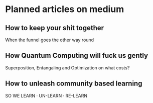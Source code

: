 # Planned articles on medium

## How to keep your shit together
When the funnel goes the other way round

## How Quantum Computing will fuck us gently
Superposition, Entangaling and Optimization on what costs?

## How to unleash community based learning
SO WE LEARN · UN-LEARN · RE-LEARN
